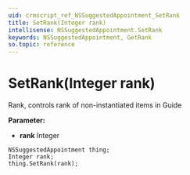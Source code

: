 ```yaml
---
uid: crmscript_ref_NSSuggestedAppointment_SetRank
title: SetRank(Integer rank)
intellisense: NSSuggestedAppointment.SetRank
keywords: NSSuggestedAppointment, GetRank
so.topic: reference
---
```


# SetRank(Integer rank)

Rank, controls rank of non-instantiated items in Guide

**Parameter:** 
* **rank** Integer

```crmscript
NSSuggestedAppointment thing;
Integer rank;
thing.SetRank(rank);
```

